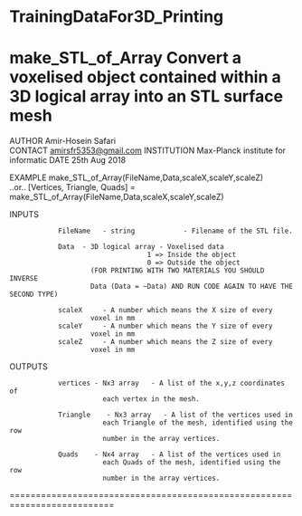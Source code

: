 # TrainingDataFor3D_Printing   <br />

  make_STL_of_Array  Convert a voxelised object contained within a 3D logical array into an STL surface mesh
 ==========================================================================
  AUTHOR        Amir-Hosein Safari  
  CONTACT       amirsfr5353@gmail.com
  INSTITUTION   Max-Planck institute for informatic
  DATE          25th Aug 2018
 
  EXAMPLE       make_STL_of_Array(FileName,Data,scaleX,scaleY,scaleZ)  
        ..or..  [Vertices, Triangle, Quads] = make_STL_of_Array(FileName,Data,scaleX,scaleY,scaleZ)
 
  INPUTS        
 
                FileName   - string            - Filename of the STL file.
                
                Data  - 3D logical array - Voxelised data
                                      1 => Inside the object
                                      0 => Outside the object
                        (FOR PRINTING WITH TWO MATERIALS YOU SHOULD INVERSE
                        Data (Data = ~Data) AND RUN CODE AGAIN TO HAVE THE SECOND TYPE)
 
                scaleX     - A number which means the X size of every
                        voxel in mm
                scaleY     - A number which means the Y size of every 
                        voxel in mm
                scaleZ     - A number which means the Z size of every
                        voxel in mm
 
 
  OUTPUTS       
  
                vertices - Nx3 array   - A list of the x,y,z coordinates of
                           each vertex in the mesh.
                           
                Triangle    - Nx3 array   - A list of the vertices used in
                           each Triangle of the mesh, identified using the row
                           number in the array vertices.
 
                Quads    - Nx4 array   - A list of the vertices used in
                           each Quads of the mesh, identified using the row
                           number in the array vertices.
 ==========================================================================

